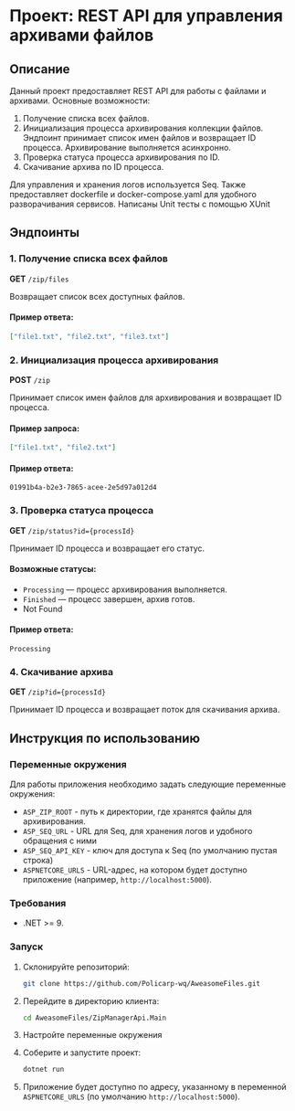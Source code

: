 # Проект: REST API для управления архивами файлов

## Описание

Данный проект предоставляет REST API для работы с файлами и архивами. Основные возможности:

1. Получение списка всех файлов.
2. Инициализация процесса архивирования коллекции файлов. Эндпоинт принимает список имен файлов и возвращает ID процесса. Архивирование выполняется асинхронно.
3. Проверка статуса процесса архивирования по ID.
4. Скачивание архива по ID процесса.

Для управления и хранения логов используется Seq. Также предоставляет dockerfile и docker-compose.yaml для удобного разворачивания сервисов. Написаны Unit тесты с помощью XUnit

## Эндпоинты

### 1. Получение списка всех файлов

**GET** `/zip/files`

Возвращает список всех доступных файлов.

#### Пример ответа:

```json
["file1.txt", "file2.txt", "file3.txt"]
```

### 2. Инициализация процесса архивирования

**POST** `/zip`

Принимает список имен файлов для архивирования и возвращает ID процесса.

#### Пример запроса:

```json
["file1.txt", "file2.txt"]
```

#### Пример ответа:

```text
01991b4a-b2e3-7865-acee-2e5d97a012d4
```

### 3. Проверка статуса процесса

**GET** `/zip/status?id={processId}`

Принимает ID процесса и возвращает его статус.

#### Возможные статусы:

- `Processing` — процесс архивирования выполняется.
- `Finished` — процесс завершен, архив готов.
- Not Found

#### Пример ответа:

```text
Processing
```

### 4. Скачивание архива

**GET** `/zip?id={processId}`

Принимает ID процесса и возвращает поток для скачивания архива.

## Инструкция по использованию

### Переменные окружения

Для работы приложения необходимо задать следующие переменные окружения:

- `ASP_ZIP_ROOT` - путь к директории, где хранятся файлы для архивирования.
- `ASP_SEQ_URL` - URL для Seq, для хранения логов и удобного обращения с ними
- `ASP_SEQ_API_KEY` - ключ для доступа к Seq (по умолчанию пустая строка)
- `ASPNETCORE_URLS` - URL-адрес, на котором будет доступно приложение (например, `http://localhost:5000`).

### Требования

- .NET >= 9.

### Запуск

1. Склонируйте репозиторий:
   ```bash
   git clone https://github.com/Policarp-wq/AweasomeFiles.git
   ```
2. Перейдите в директорию клиента:
   ```bash
   cd AweasomeFiles/ZipManagerApi.Main
   ```
3. Настройте переменные окружения

4. Соберите и запустите проект:
   ```bash
   dotnet run
   ```
5. Приложение будет доступно по адресу, указанному в переменной `ASPNETCORE_URLS` (по умолчанию `http://localhost:5000`).
